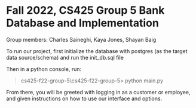 # Fall 2022, CS425 Group 5 Bank Database and Implementation

Group members: Charles Saineghi, Kaya Jones, Shayan Baig

To run our project, first initialize the database with postgres (as the target data source/schema) and run the init_db.sql file

Then in a python console, run: 
>cs425-f22-group-5\cs425-f22-group-5> python main.py

From there, you will be greeted with logging in as a customer or employee, and given instructions on how to use our interface and options.
